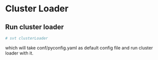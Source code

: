 # Cluster Loader

## Run cluster loader

```sh
# svt clusterLoader
```

which will take conf/pyconfig.yaml as default config file and run cluster loader with it.


